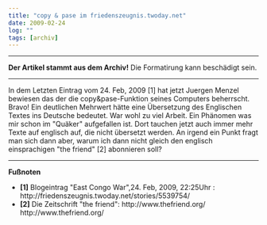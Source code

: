```yaml
---
title: "copy & pase im friedenszeugnis.twoday.net"
date: 2009-02-24
log: ""
tags: [archiv]
---
```

<hr><b>Der Artikel stammt aus dem Archiv!</b> Die Formatirung kann beschädigt sein.<hr>
In dem Letzten Eintrag vom 24. Feb, 2009 [1] hat jetzt Juergen Menzel bewiesen das der die copy&pase-Funktion seines Computers beherrscht. Bravo!
<!--break-->
Ein deutlichen Mehrwert hätte eine Übersetzung des Englischen Textes ins Deutsche bedeutet. War wohl zu viel Arbeit. Ein Phänomen was mir schon im "Quäker" aufgefallen ist. Dort tauchen jetzt auch immer mehr Texte auf englisch auf, die nicht übersetzt werden. An irgend ein Punkt fragt man sich dann aber, warum ich dann nicht gleich den englisch einsprachigen "the friend" [2] abonnieren soll? 

<hr>

<b>Fußnoten</b>
<ul>
<li><b>[1]</b> Blogeintrag "East Congo War",24. Feb, 2009, 22:25Uhr : http://friedenszeugnis.twoday.net/stories/5539754/ </li>
<li><b>[2]</b> Die Zeitschrift "the friend": http://www.thefriend.org/
http://www.thefriend.org/
